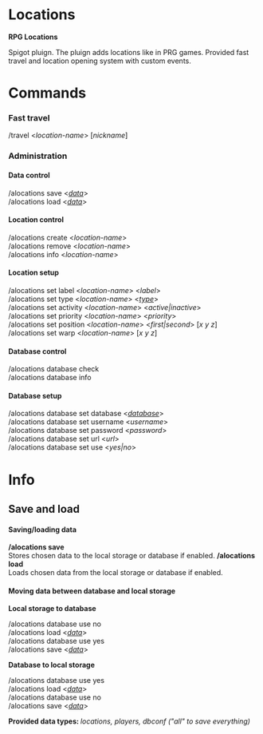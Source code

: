 # Locations
<strong>RPG Locations</strong>
<p>
Spigot pluign. The pluign adds locations like in PRG games.
Provided fast travel and location opening system with custom events.
</p>

# Commands
<h3>Fast travel</h3>
/travel <<i>location-name</i>> [<i>nickname</i>]
<h3>Administration</h3>
<h4>Data control</h4>
/alocations save <<i><a href="#data">data</a></i>> <br/>
/alocations load <<i><a href="#data">data</a></i>> <br/>
<h4>Location control</h4>
/alocations create <<i>location-name</i>> <br/>
/alocations remove <<i>location-name</i>> <br/>
/alocations info <<i>location-name</i>> <br/>
<h4>Location setup</h4>
/alocations set label <<i>location-name</i>> <<i>label</i>> <br/>
/alocations set type <<i>location-name</i>> <<i><a href="#types">type</a></i>> <br/>
/alocations set activity <<i>location-name</i>> <<i>active|inactive</i>> <br/>
/alocations set priority <<i>location-name</i>> <<i>priority</i>> <br/>
/alocations set position <<i>location-name</i>> <<i>first|second</i>> [<i>x y z</i>] <br/>
/alocations set warp <<i>location-name</i>> [<i>x y z</i>] <br/>
<h4>Database control</h4>
/alocations database check <br/>
/alocations database info <br/>
<h4>Database setup</h4>
/alocations database set database <<i><a href="#databases">database</a></i>> <br/>
/alocations database set username <<i>username</i>> <br/>
/alocations database set password <<i>password</i>> <br/>
/alocations database set url <<i>url</i>> <br/>
/alocations database set use <<i>yes|no</i>> <br/>

# Info
<h2>Save and load</h2>
<h4 id="save-load">Saving/loading data</h4>
<p>
  <strong>/alocations save </strong><br/> 
  Stores chosen data to the local storage or database if enabled.
  <strong>/alocations load </strong><br/>
  Loads chosen data from the local storage or database if enabled.
</p>
<h4 id="move-db-ls">Moving data between database and local storage</h4>
<strong>Local storage to database</strong>
<p>
  /alocations database use no <br/>
  /alocations load <<i><a href="#data">data</a></i>> <br/>
  /alocations database use yes <br/>
  /alocations save <<i><a href="#data">data</a></i>> <br/>
</p>
<strong>Database to local storage</strong>
<p>
  /alocations database use yes <br/>
  /alocations load <<i><a href="#data">data</a></i>> <br/>
  /alocations database use no <br/>
  /alocations save <<i><a href="#data">data</a></i>> <br/>
</p>
<strong id="data">Provided data types: </strong><i>locations, players, dbconf ("all" to save everything)</i>









